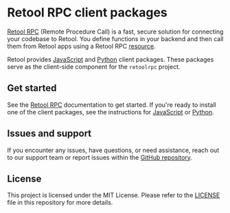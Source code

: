 # Retool RPC client packages

[Retool RPC](https://docs.retool.com/docs/retool-rpc) (Remote Procedure Call) is a fast, secure solution for connecting your codebase to Retool. You define functions in your backend and then call them from Retool apps using a Retool RPC [resource](https://docs.retool.com/data-sources/concepts/resources#resources).

Retool provides [JavaScript](https://github.com/tryretool/retoolrpc/tree/main/javascript) and [Python](https://github.com/tryretool/retoolrpc/tree/main/python) client packages. These packages serve as the client-side component for the `retoolrpc` project.

## Get started

See the [Retool RPC](https://docs.retool.com/docs/retool-rpc) documentation to get started. If you're ready to install one of the client packages, see the instructions for [JavaScript](https://github.com/tryretool/retoolrpc/tree/main/javascript) or [Python](https://github.com/tryretool/retoolrpc/tree/main/python).

## Issues and support

If you encounter any issues, have questions, or need assistance, reach out to our support team or report issues within the [GitHub repository](https://github.com/tryretool/retoolrpc).

## License

This project is licensed under the MIT License. Please refer to the [LICENSE](https://github.com/tryretool/retoolrpc/blob/main/LICENSE) file in this repository for more details.
